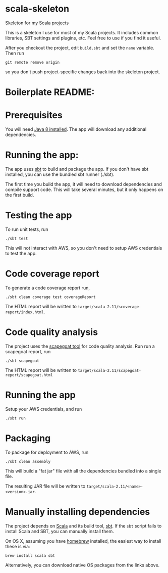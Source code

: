 # scala-skeleton
Skeleton for my Scala projects

This is a skeleton I use for most of my Scala projects. It includes common libraries, SBT settings and plugins, etc. Feel free to use if you find it useful.

After you checkout the project, edit `build.sbt` and set the `name` variable. Then run

    git remote remove origin

so you don't push project-specific changes back into the skeleton project.

# Boilerplate README:

# Prerequisites

You will need [Java 8 installed](http://java.oracle.com/). The app will download any additional dependencies.

# Running the app:

The app uses [sbt](http://www.scala-sbt.org/) to build and package the app.
If you don't have sbt installed, you can use the bundled sbt runner (./sbt).

The first time you build the app, it will need to download dependencies and compile support code.
This will take several minutes, but it only happens on the first build.

# Testing the app

To run unit tests, run

    ./sbt test

This will not interact with AWS, so you don't need to setup AWS credentials to test the app.

# Code coverage report

To generate a code coverage report run,

    ./sbt clean coverage test coverageReport

The HTML report will be written to `target/scala-2.11/scoverage-report/index.html`.

# Code quality analysis

The project uses the [scapegoat tool](https://github.com/sksamuel/scapegoat) for code quality analysis.
Run run a scapegoat report, run

    ./sbt scapegoat

The HTML report will be written to `target/scala-2.11/scapegoat-report/scapegoat.html`

# Running the app

Setup your AWS credentials, and run

    ./sbt run

# Packaging

To package for deployment to AWS, run

    ./sbt clean assembly

This will build a "fat jar" file with all the dependencies bundled into a single file.

The resulting JAR file will be written to `target/scala-2.11/<name>-<version>.jar`.

# Manually installing dependencies

The project depends on [Scala](http://www.scala-lang.org/) and its build tool, [sbt](http://www.scala-sbt.org/). If the `sbt` script fails to install Scala and SBT, you can manually install them.

On OS X, assuming you have [homebrew](http://brew.sh/) installed, the easiest way to install these is via:

    brew install scala sbt

Alternatively, you can download native OS packages from the links above.
